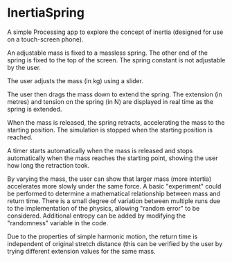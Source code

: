 InertiaSpring
=============

A simple Processing app to explore the concept of inertia (designed for use on a touch-screen phone).

An adjustable mass is fixed to a massless spring. The other end of the spring is fixed to the top of the screen. The spring constant is not adjustable by the user.

The user adjusts the mass (in kg) using a slider.

The user then drags the mass down to extend the spring. The extension (in metres) and tension on the spring (in N) are displayed in real time as the spring is extended.

When the mass is released, the spring retracts, accelerating the mass to the starting position. The simulation is stopped when the starting position is reached.

A timer starts automatically when the mass is released and stops automatically when the mass reaches the starting point, showing the user how long the retraction took.

By varying the mass, the user can show that larger mass (more intertia) accelerates more slowly under the same force. A basic "experiment" could be performed to determine a mathematical relationship between mass and return time. There is a small degree of variation between multiple runs due to the implementation of the physics, allowing "random error" to be considered. Additional entropy can be added by modifying the "randomness" variable in the code.

Due to the properties of simple harmonic motion, the return time is independent of original stretch distance (this can be verified by the user by trying different extension values for the same mass.
